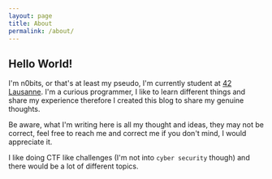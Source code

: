 ```yaml
---
layout: page
title: About
permalink: /about/
---
```


## Hello World!

I'm n0bits, or that's at least my pseudo, I'm currently student at [42 Lausanne](https://www.42lausanne.ch/).
I'm a curious programmer, I like to learn different things and share my experience
therefore I created this blog to share my genuine thoughts.

Be aware, what I'm writing here is all my thought and ideas, they may not be correct, 
feel free to reach me and correct me if you don't mind, I would appreciate it.

I like doing CTF like challenges (I'm not into `cyber security` though) and there would be a lot of different topics.
